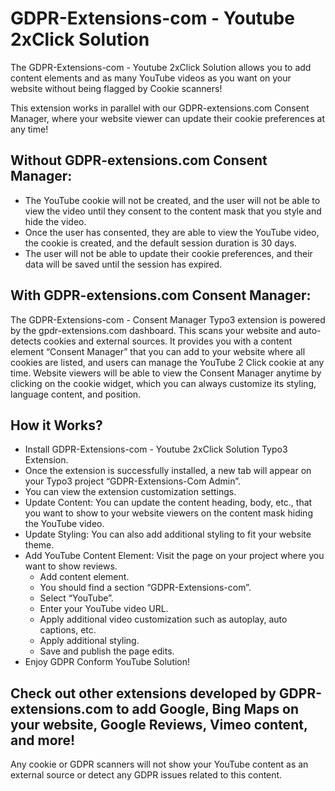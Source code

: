 # GDPR-Extensions-com - Youtube 2xClick Solution

The GDPR-Extensions-com - Youtube 2xClick Solution allows you to add content elements and as many YouTube videos as you want on your website without being flagged by Cookie scanners!

This extension works in parallel with our GDPR-extensions.com Consent Manager, where your website viewer can update their cookie preferences at any time!

## Without GDPR-extensions.com Consent Manager:

- The YouTube cookie will not be created, and the user will not be able to view the video until they consent to the content mask that you style and hide the video.
- Once the user has consented, they are able to view the YouTube video, the cookie is created, and the default session duration is 30 days.
- The user will not be able to update their cookie preferences, and their data will be saved until the session has expired.

## With GDPR-extensions.com Consent Manager:

The GDPR-Extensions-com - Consent Manager Typo3 extension is powered by the gpdr-extensions.com dashboard. This scans your website and auto-detects cookies and external sources. It provides you with a content element “Consent Manager” that you can add to your website where all cookies are listed, and users can manage the YouTube 2 Click cookie at any time. Website viewers will be able to view the Consent Manager anytime by clicking on the cookie widget, which you can always customize its styling, language content, and position.

## How it Works?

- Install GDPR-Extensions-com - Youtube 2xClick Solution Typo3 Extension.
- Once the extension is successfully installed, a new tab will appear on your Typo3 project “GDPR-Extensions-Com Admin”.
- You can view the extension customization settings.
- Update Content: You can update the content heading, body, etc., that you want to show to your website viewers on the content mask hiding the YouTube video.
- Update Styling: You can also add additional styling to fit your website theme.
- Add YouTube Content Element: Visit the page on your project where you want to show reviews.
   - Add content element.
   - You should find a section “GDPR-Extensions-com”.
   - Select “YouTube”.
   - Enter your YouTube video URL.
   - Apply additional video customization such as autoplay, auto captions, etc.
   - Apply additional styling.
   - Save and publish the page edits.
- Enjoy GDPR Conform YouTube Solution!

## Check out other extensions developed by GDPR-extensions.com to add Google, Bing Maps on your website, Google Reviews, Vimeo content, and more!

Any cookie or GDPR scanners will not show your YouTube content as an external source or detect any GDPR issues related to this content.
